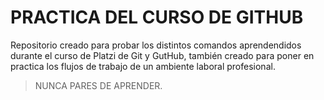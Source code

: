 # **PRACTICA DEL CURSO DE GITHUB**
 
 Repositorio creado para probar los distintos comandos aprendendidos durante el curso de Platzi de Git y GutHub, también creado para poner en practica los flujos de trabajo de un ambiente laboral profesional.
 
 >NUNCA PARES DE APRENDER.